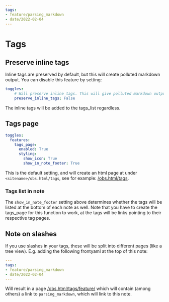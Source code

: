 ```yaml
---
tags:
- feature/parsing_markdown
- date/2022-02-04
---
```


# Tags
## Preserve inline tags
Inline tags are preserved by default, but this will create polluted markdown output. You can disable this feature by setting:
``` yaml
toggles:
	# Will preserve inline tags. This will give polluted markdown output
	preserve_inline_tags: False
```

The inline tags will be added to the tags_list regardless.

## Tags page
``` yaml
toggles:
  features:
    tags_page:
      enabled: True
      styling:
        show_icon: True
        show_in_note_footer: True
```

This is the default setting, and will create an html page at under `<sitename>/obs.html/tags`, see for example: [/obs.html/tags](/obs.html/tags).

### Tags list in note
The `show_in_note_footer` setting above determines whether the tags will be listed at the bottom of each note as well. Note that you have to create the tags_page for this function to work, at the tags will be links pointing to their respective tag pages.

## Note on slashes
If you use slashes in your tags, these will be split into different pages (like a tree view).
E.g. adding the following frontyaml at the top of this note:

``` yaml
---
tags:
- feature/parsing_markdown
- date/2022-02-04
---
```

Will result in a page [/obs.html/tags/feature/](/obs.html/tags/feature/) which will contain (among others) a link to  `parsing_markdown`, which will link to this note.